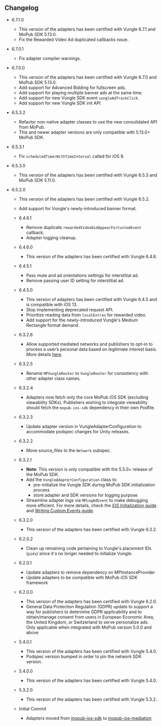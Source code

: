 ## Changelog
* 6.7.1.0
    * This version of the adapters has been certified with Vungle 6.7.1 and MoPub SDK 5.13.0.
    * Fix the Rewarded Video Ad duplicated callbacks issue.

* 6.7.0.1
    * Fix adapter compiler warnings.

* 6.7.0.0
    * This version of the adapters has been certified with Vungle 6.7.0 and MoPub SDK 5.13.0.
    * Add support for Advanced Bidding for fullscreen ads.
    * Add support for playing multiple banner ads at the same time.
    * Add support for new Vungle SDK event `vungleAdTrackClick`.
    * Add support for new Vungle SDK init API.

* 6.5.3.2
    * Refactor non-native adapter classes to use the new consolidated API from MoPub.
    * This and newer adapter versions are only compatible with 5.13.0+ MoPub SDK.

* 6.5.3.1
   * Fix `scheduledTimerWithTimeInterval` called for iOS 9.

* 6.5.3.0
   * This version of the adapters has been certified with Vungle 6.5.3 and MoPub SDK 5.11.0.

* 6.5.2.0
   * This version of the adapters has been certified with Vungle 6.5.2.
   * Add support for Vungle's newly-introduced banner format.

  * 6.4.6.1
    * Remove duplicate `rewardedVideoDidAppearForCustomEvent` callback.
    * Adapter logging cleanup.

  * 6.4.6.0
    * This version of the adapters has been certified with Vungle 6.4.6.
    
  * 6.4.5.1
    * Pass mute and ad orientations settings for interstitial ad.
    * Remove passing user ID setting for interstitial ad.

  * 6.4.5.0
    * This version of adapters has been certified with Vungle 6.4.5 and is compatible with iOS 13.
    * Stop implementing deprecated request API.
    * Prioritize reading data from `localExtras` for rewarded video.
    * Add support for the newly-introduced Vungle's Medium Rectangle format demand.

  * 6.3.2.6
    * Allow supported mediated networks and publishers to opt-in to process a user’s personal data based on legitimate interest basis. More details [here](https://developers.mopub.com/docs/publisher/gdpr-guide/#legitimate-interest-support).

  * 6.3.2.5
    * Rename `MPVungleRouter` to `VungleRouter` for consistency with other adapter class names. 

  * 6.3.2.4
    * Adapters now fetch only the core MoPub iOS SDK (excluding viewability SDKs). Publishers wishing to integrate viewability should fetch the `mopub-ios-sdk` dependency in their own Podfile.

  * 6.3.2.3
    * Update adapter version in VungleAdapterConfiguration to accommodate podspec changes for Unity releases.
    
  * 6.3.2.2
    * Move source_files to the `Network` subspec.

  * 6.3.2.1
    * **Note**: This version is only compatible with the 5.5.0+ release of the MoPub SDK.
    * Add the `VungleAdapterConfiguration` class to: 
         * pre-initialize the Vungle SDK during MoPub SDK initialization process
         * store adapter and SDK versions for logging purpose
    * Streamline adapter logs via `MPLogAdEvent` to make debugging more efficient. For more details, check the [iOS Initialization guide](https://developers.mopub.com/docs/ios/initialization/) and [Writing Custom Events guide](https://developers.mopub.com/docs/ios/custom-events/).

  * 6.3.2.0
    * This version of the adapters has been certified with Vungle 6.3.2.

  * 6.2.0.2
    * Clean up remaining code pertaining to Vungle's placement IDs (`pids`) since it's no longer needed to initialize Vungle.

  * 6.2.0.1  
    * Update adapters to remove dependency on MPInstanceProvider
    * Update adapters to be compatible with MoPub iOS SDK framework

  * 6.2.0.0
    * This version of the adapters has been certified with Vungle 6.2.0.
    * General Data Protection Regulation (GDPR) update to support a way for publishers to determine GDPR applicability and to obtain/manage consent from users in European Economic Area, the United Kingdom, or Switzerland to serve personalize ads. Only applicable when integrated with MoPub version 5.0.0 and above

  * 5.4.0.1
    * This version of the adapters has been certified with Vungle 5.4.0.
    * Podspec version bumped in order to pin the network SDK version.

  * 5.4.0.0
    * This version of the adapters has been certified with Vungle 5.4.0.
    
  * 5.3.2.0
    * This version of the adapters has been certified with Vungle 5.3.2.

  * Initial Commit
  	* Adapters moved from [mopub-ios-sdk](https://github.com/mopub/mopub-ios-sdk) to [mopub-ios-mediation](https://github.com/mopub/mopub-ios-mediation/)
